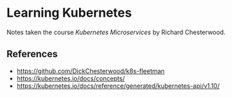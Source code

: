 # Learning Kubernetes

Notes taken the course *Kubernetes Microservices* by Richard Chesterwood.

## References

* https://github.com/DickChesterwood/k8s-fleetman
* https://kubernetes.io/docs/concepts/
* https://kubernetes.io/docs/reference/generated/kubernetes-api/v1.10/
